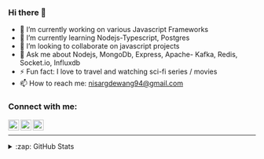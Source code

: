 ### Hi there 👋

- 🔭 I’m currently working on various Javascript Frameworks
- 🌱 I’m currently learning Nodejs-Typescript, Postgres
- 👯 I’m looking to collaborate on javascript projects
- 💬 Ask me about Nodejs, MongoDb, Express, Apache- Kafka, Redis, Socket.io, Influxdb
- ⚡ Fun fact: I love to travel and watching sci-fi series / movies
- 📫 How to reach me: [nisargdewang94@gmail.com](mailto:nisargdewang94@gmail.com)

### Connect with me:

[<img align="left" alt="codeSTACKr | Twitter" width="22px" src="https://cdn.jsdelivr.net/npm/simple-icons@3.13.0/icons/facebook.svg" />][facebook]
[<img align="left" alt="codeSTACKr | Instagram" width="22px" src="https://cdn.jsdelivr.net/npm/simple-icons@v3/icons/instagram.svg" />][instagram]
[<img align="left" alt="codeSTACKr | LinkedIn" width="22px" src="https://cdn.jsdelivr.net/npm/simple-icons@v3/icons/linkedin.svg" />][linkedin]

<br />

---

<details>
  <summary>:zap: GitHub Stats</summary>

  <img align="left" alt="codeSTACKr's GitHub Stats" src="https://github-readme-stats.codestackr.vercel.app/api?username=nisarg-dewang&show_icons=true&hide_border=true" />

</details>

[facebook]: https://www.facebook.com/nisarg.dewang
[instagram]: https://www.instagram.com/nisarg_2701
[linkedin]: https://www.linkedin.com/in/nisargdewang115343
